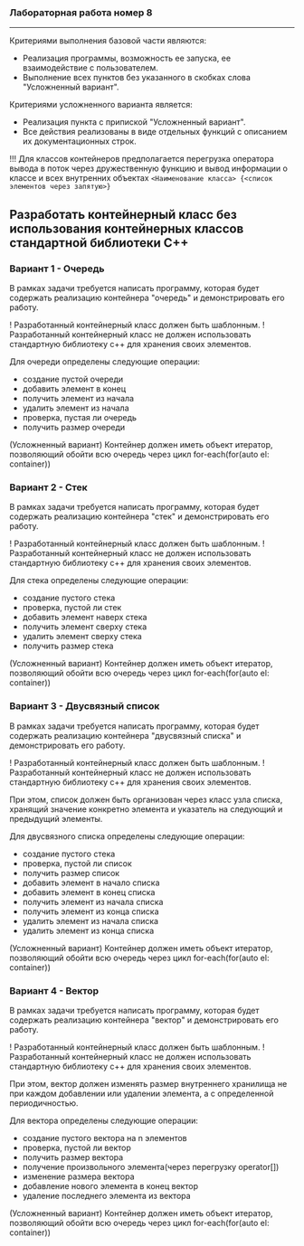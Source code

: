 ### Лабораторная работа номер 8
----------------------------------


Критериями выполнения базовой части являются:
- Реализация программы, возможность ее запуска, ее взаимодействие с пользователем.
- Выполнение всех пунктов без указанного в скобках слова "Усложненный вариант".

Критериями усложненного варианта является:
- Реализация пункта с припиской "Усложненный вариант".
- Все действия реализованы в виде отдельных функций с описанием их документационных строк.

!!! Для классов контейнеров предполагается перегрузка оператора вывода в поток через дружественную функцию и вывод информации о классе и всех внутренних объектах `<Наименование класса> {<список элементов через запятую>}`

## Разработать контейнерный класс без использования контейнерных классов стандартной библиотеки C++

### Вариант 1 - Очередь

В рамках задачи требуется написать программу, которая будет содержать реализацию контейнера "очередь" и демонстрировать его работу.

! Разработанный контейнерный класс должен быть шаблонным.
! Разработанный контейнерный класс не должен использовать стандартную библиотеку c++ для хранения своих элементов.

Для очереди определены следующие операции:
- создание пустой очереди
- добавить элемент в конец
- получить элемент из начала
- удалить элемент из начала
- проверка, пустая ли очередь
- получить размер очереди

(Усложненный вариант) Контейнер должен иметь объект итератор, позволяющий обойти всю очередь через цикл for-each(for(auto el: container))

### Вариант 2 - Стек

В рамках задачи требуется написать программу, которая будет содержать реализацию контейнера "стек" и демонстрировать его работу.

! Разработанный контейнерный класс должен быть шаблонным.
! Разработанный контейнерный класс не должен использовать стандартную библиотеку c++ для хранения своих элементов.

Для стека определены следующие операции:
- создание пустого стека
- проверка, пустой ли стек
- добавить элемент наверх стека
- получить элемент сверху стека
- удалить элемент сверху стека
- получить размер стека

(Усложненный вариант) Контейнер должен иметь объект итератор, позволяющий обойти всю очередь через цикл for-each(for(auto el: container))


### Вариант 3 - Двусвязный список

В рамках задачи требуется написать программу, которая будет содержать реализацию контейнера "двусвязный списка" и демонстрировать его работу.

! Разработанный контейнерный класс должен быть шаблонным.
! Разработанный контейнерный класс не должен использовать стандартную библиотеку c++ для хранения своих элементов.

При этом, список должен быть организован через класс узла списка, хранящий значение конкретно элемента и указатель на следующий и предыдущий элементы.

Для двусвязного списка определены следующие операции:
- создание пустого стека
- проверка, пустой ли список
- получить размер список
- добавить элемент в начало списка
- добавить элемент в конец списка
- получить элемент из начала списка
- получить элемент из конца списка
- удалить элемент из начала списка
- удалить элемент из конца списка

(Усложненный вариант) Контейнер должен иметь объект итератор, позволяющий обойти всю очередь через цикл for-each(for(auto el: container))

### Вариант 4 - Вектор

В рамках задачи требуется написать программу, которая будет содержать реализацию контейнера "вектор" и демонстрировать его работу.

! Разработанный контейнерный класс должен быть шаблонным.
! Разработанный контейнерный класс не должен использовать стандартную библиотеку c++ для хранения своих элементов.

При этом, вектор должен изменять размер внутреннего хранилища не при каждом добавлении или удалении  элемента, а с определенной периодичностью.

Для вектора определены следующие операции:
- создание пустого вектора на n элементов
- проверка, пустой ли вектор
- получить размер вектора
- получение произвольного элемента(через перегрузку operator[])
- изменение размера вектора
- добавление нового элемента в конец вектор
- удаление последнего элемента из вектора

(Усложненный вариант) Контейнер должен иметь объект итератор, позволяющий обойти всю очередь через цикл for-each(for(auto el: container))
